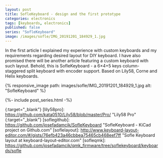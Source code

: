 ```yaml
---
layout: post
title: SofleKeyboard - design and the first prototype
categories: electronics
tags: [keyboards, electronics]
published: false
series: "SofleKeyboard"
image: /images/sofle/IMG_20191201_184929_1.jpg
---
```


In the first article I explained my experience with custom keyboards and my requirements regarding desired layout for DIY keyboard. I have also promised there will be another article featuring a custom keyboard with such layout. Behold, this is SofleKeyboard - a 6×4+5 keys column-staggered split keyboard with encoder support. Based on Lily58, Corne and Helix keyboards.

{% responsive_image path: images/sofle/IMG_20191201_184929_1.jpg alt: "SofleKeyboard" %}

<!--more--> 

{%- include post_series.html -%}


[lily58]: https://github.com/kata0510/Lily58 "Lily58 - a split keyboard design on github"
{:target="_blank"} 
[lily58pro]: https://github.com/kata0510/Lily58/blob/master/Pro/ "Lily58 Pro"
{:target="_blank"} 
[soflegithub]: https://github.com/josefadamcik/SofleKeyboard "SofleKeyboard - KiCad project on Github.com"
[soflelayout]: http://www.keyboard-layout-editor.com/#/gists/76efb423a46cbbea75465cb468eef7ff "Sofle Keyboard layout at keyboard-layout-editor.com"
[sofleqmk]: https://github.com/josefadamcik/qmk_firmware/tree/soflekeyboard/keyboards/sofle
